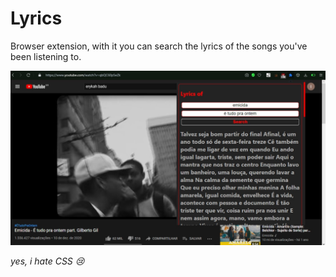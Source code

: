 # Lyrics

Browser extension, with it you can search the lyrics of the songs you've been listening to.

![example](./icons/demo.jpg)

*yes, i hate CSS 😢*
